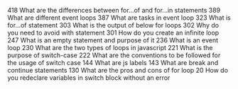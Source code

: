 418	What are the differences between for...of and for...in statements
389	What are different event loops
387	What are tasks in event loop
323	What is for...of statement
303	What is the output of below for loops
302	Why do you need to avoid with statement
301	How do you create an infinite loop
247	What is an empty statement and purpose of it
236	What is an event loop
230	What are the two types of loops in javascript
221	What is the purpose of switch-case
222	What are the conventions to be followed for the usage of switch case
144	What are js labels
143	What are break and continue statements
130	What are the pros and cons of for loop
20	How do you redeclare variables in switch block without an error